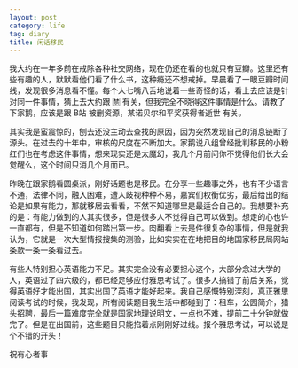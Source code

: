 ```yaml
---
layout: post
category: life
tag: diary
title: 闲话移民
---
```


我大约在一年多前在戒除各种社交网络，现在仍还在看的也就只有豆瓣。这里还有些有趣的人，默默看他们看了什么书，这种瘾还不想戒掉。早晨看了一眼豆瓣时间线，发现很多消息看不懂。每个人七嘴八舌地说着一些奇怪的话，看上去应该是针对同一件事情，猜上去大约跟 🈲️ 有关，但我完全不晓得这件事情是什么。请教了下家鹅，应该是跟 B站 被删资源，某诺贝尔和平奖获得者逝世 有关。

其实我是蛮震惊的，刨去还没主动去查找的原因，因为突然发现自己的消息链断了源头。在过去的十年中，审核的尺度在不断加大。家鹅说八组曾经批判移民的小粉红们也在考虑这件事情，想来现实还是太魔幻，我几个月前问你不觉得他们长大会觉醒么，这个时间只消几个月而已。

昨晚在跟家鹅看圆桌派，刚好话题也是移民。在分享一些趣事之外，也有不少语言不通，法律不同，融入困难，遭人歧视种种不易，嘉宾们权衡优劣，最后给出的结论是如果有能力，那就移居去看看，不然不知道哪里是最适合自己的。我想要补充的是：有能力做到的人其实很多，但是很多人不觉得自己可以做到。想走的心也许一直都有，但是不知道如何踏出第一步。肉翻看上去是件很复杂的事情，但是就我认为，它就是一次大型情报搜集的测验，比如实实在在地把目的地国家移民局网站条款一条一条看过去。

有些人特别担心英语能力不足。其实完全没有必要担心这个，大部分念过大学的人，英语过了四六级的，都已经足够应付雅思考试了。很多人搞错了前后关系，觉得英语好才能出国，其实出国了英语才能好起来。我自己感慨特别深刻，真正雅思阅读考试的时候，我发现，所有阅读题目我生活中都碰到了：租车，公园简介，猎头招聘，最后一篇难度完全就是国家地理说明文，一点也不难，提前二十分钟就做完了。但是在出国前，这些题目只能掐着点刚刚好过线。报个雅思考试，可以说是个不错的开头！

祝有心者事
